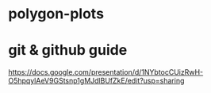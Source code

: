 # polygon-plots
# git & github guide
https://docs.google.com/presentation/d/1NYbtocCUizRwH-O5hpqylAeV9GStsnp1gMJdlBUfZkE/edit?usp=sharing

